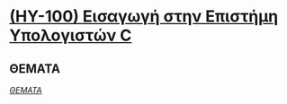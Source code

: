 # [(ΗΥ-100) Εισαγωγή στην Επιστήμη Υπολογιστών C](http://www.csd.uoc.gr/~hy100/)

## ΘΕΜΑΤΑ
_[ΘΕΜΑΤΑ](https://github.com/keybraker/Computer-Science-Department-Wiki/tree/master/ΜΑΘΗΜΑΤΑ/ΗΥ-100/ΘΕΜΑΤΑ)_
